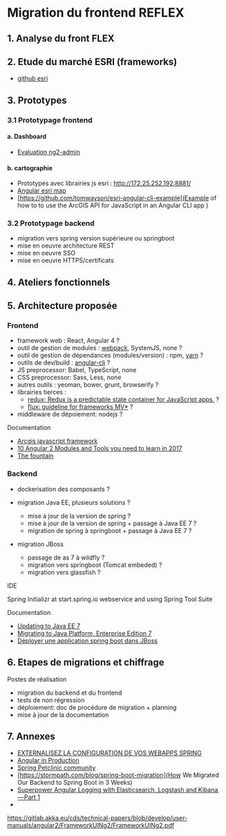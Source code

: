 # Migration du frontend REFLEX

## 1. Analyse du front FLEX


## 2. Etude du marché ESRI (frameworks)

- [github esri](https://github.com/esri)

## 3. Prototypes

### 3.1 Prototypage frontend

#### a. Dashboard

- [Evaluation ng2-admin](https://github.com/akveo/ng2-admin)

#### b. cartographie

- Prototypes avec librairies js esri : http://172.25.252.192:8881/
- [Angular esri map](https://esri.github.io/angular-esri-map/#/home)
- [https://github.com/tomwayson/esri-angular-cli-example](Example of how to to use the ArcGIS API for JavaScript in an Angular CLI app )
 
### 3.2 Prototypage backend

- migration vers spring version supérieure ou springboot
- mise en oeuvre architecture REST
- mise en oeuvre SSO
- mise en oeuvre HTTPS/certificats


## 4. Ateliers fonctionnels


## 5. Architecture proposée

### Frontend

- framework web : React, Angular 4 ?
- outil de gestion de modules : [webpack](http://webpack.github.io/docs/), SystemJS, none ?
- outil de gestion de dépendances (modules/version) : npm, [yarn](https://yarnpkg.com/fr/) ?
- outils de dev/build : [angular-cli](https://github.com/angular/angular-cli) ?
- JS preprocessor: Babel, TypeScript, none
- CSS preprocessor: Sass, Less, none
- autres outils : yeoman, bower, grunt, browserify ?
- librairies tierces :
    - [redux; Redux is a predictable state container for JavaScript apps.](http://redux.js.org/) ?
    - [flux: guideline for frameworks MV*](http://facebook.github.io/flux/) ?
- middleware de dépoiement: nodejs ?

Documentation

- [Arcgis javascript framework](https://developers.arcgis.com/javascript/latest/guide/using-frameworks/index.html)
- [10 Angular 2 Modules and Tools you need to learn in 2017](http://www.discoversdk.com/blog/10-angular-2-modules-and-tools-you-need-to-learn-in-2017)
- [The fountain](http://fountainjs.io/doc/usage/)


### Backend
- dockerisation des composants ?

- migration Java EE, plusieurs solutions ?
    - mise à jour de la version de spring ?
    - mise à jour de la version de spring + passage à Java EE 7 ?
    - migration de spring à springboot  + passage à Java EE 7 ?

- migration JBoss
    - passage de as 7 à wildfly ?
    - migration vers springboot (Tomcat embeded) ?
    - migration vers glassfish ?

IDE

Spring Initializr at start.spring.io webservice and using Spring Tool Suite

Documentation

- [Updating to Java EE 7](https://developer.ibm.com/wasdev/docs/updating-java-ee-7/)
- [Migrating to Java Platform, Enterprise Edition 7](https://www.ibm.com/support/knowledgecenter/SSEQTP_9.0.0/com.ibm.websphere.base.doc/ae/tovr_migrating_javaee.html)
- [Déployer une application spring boot dans JBoss](https://spring.io/blog/2014/03/07/deploying-spring-boot-applications)

## 6. Etapes de migrations et chiffrage

Postes de réalisation
- migration du backend et du frontend
- tests de non régression
- déploiement: doc de procédure de migration + planning
- mise à jour de la documentation

## 7. Annexes

- [EXTERNALISEZ LA CONFIGURATION DE VOS WEBAPPS SPRING](http://blog.xebia.fr/2012/03/30/externalisez-la-configuration-de-vos-webapps-spring-et-sauvez-un-chaton/)
- [Angular in Production](http://blog.mgechev.com/2017/01/17/angular-in-production/)
- [Spring Petclinic community](https://github.com/spring-petclinic)
- [https://stormpath.com/blog/spring-boot-migration](How We Migrated Our Backend to Spring Boot in 3 Weeks)
- [Superpower Angular Logging with Elasticsearch, Logstash and Kibana — Part 1](https://blog.donkeycode.com/superpower-angular-logging-with-elasticsearch-logstash-and-kibana-part-1-cfb612da4b87)
- 
https://gitlab.akka.eu/cds/technical-papers/blob/develop/user-manuals/angular2/FrameworkUINg2/FrameworkUINg2.pdf
